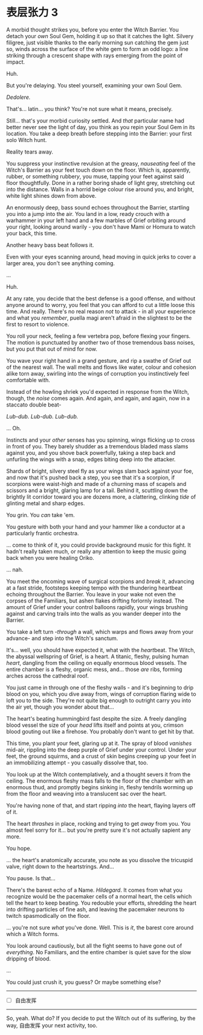 # 表层张力 3

A morbid thought strikes you, before you enter the Witch Barrier. You detach your *own* Soul Gem, holding it up so that it catches the light. Silvery filigree, just visible thanks to the early morning sun catching the gem just so, winds across the surface of the white gem to form an odd logo: a line striking through a crescent shape with rays emerging from the point of impact.

Huh.

But you're delaying. You steel yourself, examining your own Soul Gem.

*Dedolere.*

That's... latin... you think? You're not sure what it means, precisely.

Still... that's your morbid curiosity settled. And *that* particular name had better never see the light of day, you think as you repin your Soul Gem in its location. You take a deep breath before stepping into the Barrier: your first solo Witch hunt.

Reality tears away.

You suppress your instinctive revulsion at the greasy, *nauseating* feel of the Witch's Barrier as your feet touch down on the floor. Which is, apparently, rubber, or something rubber*y*, you muse, tapping your feet against said floor thoughtfully. Done in a rather boring shade of light grey, stretching out into the distance. Walls in a horrid beige colour rise around you, and bright, white light shines down from above.

An enormously deep, bass sound echoes throughout the Barrier, startling you into a jump into the air. You land in a low, ready crouch with a warhammer in your left hand and a few marbles of Grief orbiting around your right, looking around warily - you don't have Mami or Homura to watch your back, this time.

Another heavy bass beat follows it.

Even with your eyes scanning around, head moving in quick jerks to cover a larger area, you don't see anything coming.

...

Huh.

At any rate, you decide that the best defense is a good offense, and without anyone around to worry, you feel that you can afford to cut a little loose this time. And really. There's no real reason *not* to attack - in all your experience and what you *remember*, puella magi aren't afraid in the slightest to be the first to resort to violence.

You roll your neck, feeling a few vertebra pop, before flexing your fingers. The motion is punctuated by another two of those tremendous bass noises, but you put that out of mind for now.

You wave your right hand in a grand gesture, and rip a swathe of Grief out of the nearest wall. The wall melts and flows like water, colour and cohesion alike torn away, swirling into the wings of corruption you instinctively feel comfortable with.

Instead of the howling shriek you'd expected in response from the Witch, though, the *noise* comes again. And again, and again, and again, now in a staccato double beat-

*Lub-dub. Lub-dub. Lub-dub.*

... Oh.

Instincts and your *other* senses has you spinning, wings flicking up to cross in front of you. They barely shudder as a tremendous bladed mass slams against you, and you shove back powerfully, taking a step back and unfurling the wings with a snap, edges biting deep into the attacker.

Shards of bright, silvery steel fly as your wings slam back against your foe, and now that it's pushed back a step, you see that it's a scorpion, if scorpions were waist-high and made of a churning mass of scapels and scissors and a bright, glaring lamp for a tail. Behind it, scuttling down the brightly lit corridor toward you are dozens more, a clattering, clinking *tide* of glinting metal and sharp edges.

You grin. You *can* take 'em.

You gesture with both your hand and your hammer like a conductor at a particularly frantic orchestra.

... come to think of it, you could provide background music for this fight. It hadn't really taken much, or really any attention to keep the music going back when you were healing Oriko.

... nah.

You meet the oncoming wave of surgical scorpions and *break* it, advancing at a fast stride, footsteps keeping tempo with the thundering heartbeat echoing throughout the Barrier. You leave in your wake not even the corpses of the Familiars, but ashen flakes drifting forlornly instead. The amount of Grief under your control balloons rapidly, your wings brushing against and carving trails into the walls as you wander deeper into the Barrier.

You take a left turn -*through* a wall, which warps and flows away from your advance- and step into the Witch's sanctum.

It's... well, you should have expected it, what with the *heart*beat. The Witch, the abyssal wellspring of Grief, is a heart. A titanic, fleshy, pulsing human *heart*, dangling from the ceiling on equally enormous blood vessels. The entire chamber is a fleshy, organic mess, and... those *are* ribs, forming arches across the cathedral roof.

You just came in through one of the fleshy walls - and it's beginning to drip blood on you, which you dive away from, wings of corruption flaring wide to loft you to the side. They're not quite big enough to outright carry you into the air yet, though you wonder about that...

The heart's beating hummingbird fast despite the size. A freely dangling blood vessel the size of your *head* lifts itself and points at you, crimson blood gouting out like a firehose. You probably don't want to get hit by that.

This time, you plant your feet, glaring up at it. The spray of blood *vanishes* mid-air, rippling into the deep purple of Grief under your control. Under your feet, the ground squirms, and a crust of skin begins creeping up your feet in an immobilizing attempt - you casually dissolve that, too.

You look up at the Witch contemplatively, and a thought severs it from the ceiling. The enormous fleshy mass falls to the floor of the chamber with an enormous thud, and promptly begins sinking in, fleshy tendrils worming up from the floor and weaving into a translucent sac over the heart.

You're having none of that, and start ripping *into* the heart, flaying layers off of it.

The heart *thrashes* in place, rocking and trying to get *away* from you. You almost feel sorry for it... but you're pretty sure it's not actually sapient any more.

You hope.

... the heart's anatomically accurate, you note as you dissolve the tricuspid valve, right down to the heartstrings. And...

You pause. Is that...

There's the barest echo of a Name. *Hildegard*. It comes from what you recognize would be the pacemaker cells of a normal heart, the cells which tell the heart to keep beating. You redouble your efforts, shredding the heart into drifting particles of fine ash, and leaving the pacemaker neurons to twitch spasmodically on the floor.

... you're not sure *what* you've done. Well. This is *it*, the barest core around which a Witch forms.

You look around cautiously, but all the fight seems to have gone out of *everything*. No Familiars, and the entire chamber is quiet save for the slow dripping of blood.

...

You could just crush it, you guess? Or maybe something else?

---

- [ ] 自由发挥

---

So, yeah. What do? If you decide to put the Witch out of its suffering, by the way, 自由发挥 your next activity, too.
